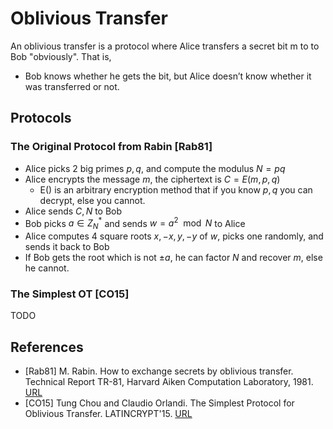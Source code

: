 # Oblivious Transfer

An oblivious transfer is a protocol where Alice transfers a secret bit m to to Bob "obviously". That is, 

- Bob knows whether he gets the bit, but Alice doesn’t know whether it was transferred or not.

## Protocols

### The Original Protocol from Rabin [Rab81]

- Alice picks 2 big primes $p, q$, and compute the modulus $N = pq$
- Alice encrypts the message $m$, the ciphertext is $C = E(m, p, q)$ 
  - E() is an arbitrary encryption method that if you know $p, q$ you can decrypt, else you cannot. 
- Alice sends $C, N$ to Bob
- Bob picks $a \in Z_{N}^{*}$ and sends $w = a^{2} \mod N$ to Alice
- Alice computes 4 square roots $x, -x, y, -y$ of $w$, picks one randomly, and sends it back to Bob
- If Bob gets the root which is not $\pm a$, he can factor $N$ and recover $m$, else he cannot.

### The Simplest OT [CO15]

TODO

## References

- [Rab81] M. Rabin. How to exchange secrets by oblivious transfer. Technical Report TR-81, Harvard Aiken Computation Laboratory, 1981. [URL](https://eprint.iacr.org/2005/187.pdf)
- [CO15] Tung Chou and Claudio Orlandi. The Simplest Protocol for Oblivious Transfer. LATINCRYPT'15. [URL](https://eprint.iacr.org/2015/267.pdf)